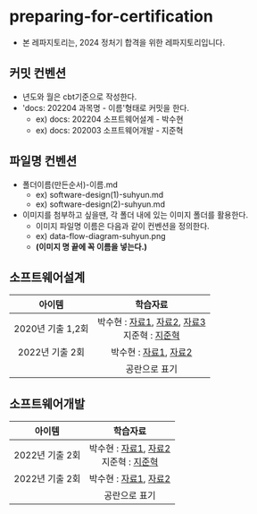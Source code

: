 # preparing-for-certification
- 본 레파지토리는, 2024 정처기 합격을 위한 레파지토리입니다.

## 커밋 컨벤션
- 년도와 월은 cbt기준으로 작성한다.
- 'docs: 202204 과목명 - 이름'형태로 커밋을 한다.
  - ex) docs: 202204 소프트웨어설계 - 박수현
  - ex) docs: 202003 소프트웨어개발 - 지준혁

## 파일명 컨벤션
- 폴더이름(만든순서)-이름.md
  - ex) software-design(1)-suhyun.md
  - ex) software-design(2)-suhyun.md
- 이미지를 첨부하고 싶을땐, 각 폴더 내에 있는 이미지 폴더를 활용한다.
  - 이미지 파일명 이름은 다음과 같이 컨벤션을 정의한다.
  - ex) data-flow-diagram-suhyun.png
  - **(이미지 명 끝에 꼭 이름을 넣는다.)**

## 소프트웨어설계
|      아이템      |                                                                                                                                                                                                           학습자료                                                                                                                                                                                                           |
|:-------------:|:------------------------------------------------------------------------------------------------------------------------------------------------------------------------------------------------------------------------------------------------------------------------------------------------------------------------------------------------------------------------------------------------------------------------:|
| 2020년 기출 1,2회 | 박수현 : [자료1](https://github.com/2024-pass-backend/preparing-for-certification/blob/main/software-design/software-design(1)-suhyun.md), [자료2](https://github.com/2024-pass-backend/preparing-for-certification/blob/main/software-design/software-design(2)-suhyun.md), [자료3](https://github.com/2024-pass-backend/preparing-for-certification/blob/main/software-design/software-design(3)-suhyun.md)  <br> 지준혁 : [지준혁]() |
|  2022년 기출 2회  |                                                                                                                                                                                                      박수현 : [자료1](https://github.com/2024-pass-backend/preparing-for-certification/blob/main/software-design/software-design(4)-suhyun.md), [자료2](https://github.com/2024-pass-backend/preparing-for-certification/blob/main/software-design/software-design(5)-suhyun.md)                                                                                                                                                                                               |
|               |                                                                                                                                                                                                         공란으로 표기                                                                                                                                                                                                          |


## 소프트웨어개발
|     아이템     |                                                                                                                                                                                                           학습자료                                                                                                                                                                                                           |
|:-----------:|:------------------------------------------------------------------------------------------------------------------------------------------------------------------------------------------------------------------------------------------------------------------------------------------------------------------------------------------------------------------------------------------------------------------------:|
| 2022년 기출 2회 | 박수현 : [자료1](https://github.com/2024-pass-backend/preparing-for-certification/blob/main/software-development/software-development(1)-suhyun.md), [자료2](https://github.com/2024-pass-backend/preparing-for-certification/blob/main/software-development/software-development(2)-suhyun.md)  <br> 지준혁 : [지준혁]() |
| 2022년 기출 2회 |                                                                                                                                                                                                      박수현 : [자료1](https://github.com/2024-pass-backend/preparing-for-certification/blob/main/software-design/software-design(4)-suhyun.md), [자료2](https://github.com/2024-pass-backend/preparing-for-certification/blob/main/software-design/software-design(5)-suhyun.md)                                                                                                                                                                                               |
|             |                                                                                                                                                                                                         공란으로 표기                                                                                                                                                                                                          |
